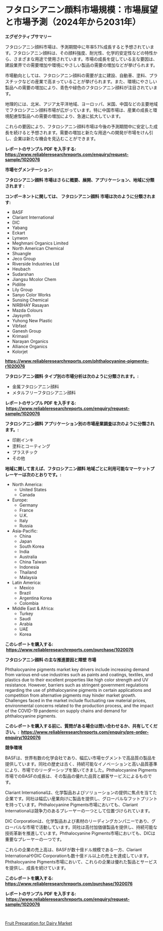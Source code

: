 <p><h1>フタロシアニン顔料市場規模：市場展望と市場予測（2024年から2031年）</h1></p><p><strong>エグゼクティブサマリー</strong></p>
<p><p>フタロシアニン顔料市場は、予測期間中に年率5.1%成長すると予想されています。フタロシアニン顔料は、その顔料強度、耐光性、化学的安定性などの特性から、さまざまな用途で使用されています。市場の成長を促している主な要因は、建設業界での需要増加や環境にやさしい製品の需要の増加などが挙げられます。</p><p>市場動向としては、フタロシアニン顔料の需要が主に建設、自動車、塗料、プラスチックなどの産業で高まっていることが挙げられます。また、環境にやさしい製品への需要の増加により、青色や緑色のフタロシアニン顔料が注目されています。</p><p>地理的には、北米、アジア太平洋地域、ヨーロッパ、米国、中国などの主要地域でフタロシアニン顔料市場が広がっています。特に中国市場は、産業の成長と環境配慮型製品への需要の増加により、急速に拡大しています。</p><p>これらの要因により、フタロシアニン顔料市場は今後の予測期間中に安定した成長を続けると予想されます。需要の増加と新たな用途への開発が市場をけん引し、企業は新たな機会を見込むことができます。</p></p>
<p><strong>レポートのサンプル PDF を入手する: <a href="https://www.reliableresearchreports.com/enquiry/request-sample/1020076">https://www.reliableresearchreports.com/enquiry/request-sample/1020076</a></strong></p>
<p><strong>市場セグメンテーション:</strong></p>
<p><strong> フタロシアニン顔料 市場はさらに概要、展開、アプリケーション、地域に分類されます :</strong></p>
<p><strong>コンポーネントに関しては、 フタロシアニン顔料 市場は次のように分類されます: &nbsp;</strong></p>
<p><ul><li>BASF</li><li>Clariant International</li><li>DIC</li><li>Yabang</li><li>Eckart</li><li>Lynwon</li><li>Meghmani Organics Limited</li><li>North American Chemical</li><li>Shuangle</li><li>Jeco Group</li><li>Riverside Industries Ltd</li><li>Heubach</li><li>Sudarshan</li><li>Jiangsu Mcolor Chem</li><li>Pidilite</li><li>Lily Group</li><li>Sanyo Color Works</li><li>Sunsing Chemical</li><li>NIRBHAY Rasayan</li><li>Mazda Colours</li><li>Jaysynth</li><li>Yuhong New Plastic</li><li>Vibfast</li><li>Ganesh Group</li><li>Krimasil</li><li>Narayan Organics</li><li>Alliance Organics</li><li>Kolorjet</li></ul></p>
<p><strong><a href="https://www.reliableresearchreports.com/phthalocyanine-pigments-r1020076">https://www.reliableresearchreports.com/phthalocyanine-pigments-r1020076</a></strong></p>
<p><strong> フタロシアニン顔料 タイプ別の市場分析は次のように分類されます。:</strong></p>
<p><ul><li>金属フタロシアニン顔料</li><li>メタルフリーフタロシアニン顔料</li></ul></p>
<p><strong>レポートのサンプル PDF を入手する: &nbsp;<a href="https://www.reliableresearchreports.com/enquiry/request-sample/1020076">https://www.reliableresearchreports.com/enquiry/request-sample/1020076</a></strong></p>
<p><strong> フタロシアニン顔料 アプリケーション別の市場産業調査は次のように分類されます。:</strong></p>
<p><ul><li>印刷インキ</li><li>塗料とコーティング</li><li>プラスチック</li><li>その他</li></ul></p>
<p><strong>地域に関して言えば、フタロシアニン顔料 地域ごとに利用可能なマーケットプレーヤーは次のとおりです。:</strong></p>
<p><ul>
    <li>
        North America:
        <ul>
            <li>United States</li>
            <li>Canada</li>
        </ul>
    </li>
    <li>
        Europe:
        <ul>
            <li>Germany</li>
            <li>France</li>
            <li>U.K.</li>
            <li>Italy</li>
            <li>Russia</li>
        </ul>
    </li>
    <li>
        Asia-Pacific:
        <ul>
            <li>China</li>
            <li>Japan</li>
            <li>South Korea</li>
            <li>India</li>
            <li>Australia</li>
            <li>China Taiwan</li>
            <li>Indonesia</li>
            <li>Thailand</li>
            <li>Malaysia</li>
        </ul>
    </li>
    <li>
        Latin America:
        <ul>
            <li>Mexico</li>
            <li>Brazil</li>
            <li>Argentina Korea</li>
            <li>Colombia</li>
        </ul>
    </li>
    <li>
        Middle East & Africa:
        <ul>
            <li>Turkey</li>
            <li>Saudi</li>
            <li>Arabia</li>
            <li>UAE</li>
            <li>Korea</li>
        </ul>
    </li>
    </ul></p>
<p><strong>このレポートを購入する: &nbsp;<a href="https://www.reliableresearchreports.com/purchase/1020076">https://www.reliableresearchreports.com/purchase/1020076</a></strong></p>
<p><strong>フタロシアニン顔料 の主な推進要因と障壁 市場</strong></p>
<p><p>Phthalocyanine pigments market key drivers include increasing demand from various end-use industries such as paints and coatings, textiles, and plastics due to their excellent properties like high color strength and UV resistance. However, barriers such as stringent government regulations regarding the use of phthalocyanine pigments in certain applications and competition from alternative pigments may hinder market growth. Challenges faced in the market include fluctuating raw material prices, environmental concerns related to the production process, and the impact of the COVID-19 pandemic on supply chains and demand for phthalocyanine pigments.</p></p>
<p><strong>このレポートを購入する前に、質問がある場合は問い合わせるか、共有してください。:&nbsp; <a href="https://www.reliableresearchreports.com/enquiry/pre-order-enquiry/1020076">https://www.reliableresearchreports.com/enquiry/pre-order-enquiry/1020076</a></strong></p>
<p><strong>競争環境</strong></p>
<p><p>BASFは、世界有数の化学会社であり、幅広い市場セグメントで高品質の製品を提供しています。同社の歴史は古く、持続可能なイノベーションと高い品質基準により、市場でのリーダーシップを築いてきました。Phthalocyanine Pigments市場でのBASFの成長は、その製品の優れた品質と顧客サービスによるものです。</p><p>Clariant Internationalは、化学製品およびソリューションの提供に焦点を当てた企業です。同社は幅広い産業向けに製品を提供し、グローバルなフットプリントを持っています。Phthalocyanine Pigments市場においても、Clariant Internationalは競争力のあるプレーヤーの一つとして位置づけられています。</p><p>DIC Corporationは、化学製品および素材のリーディングカンパニーであり、グローバルな市場で活動しています。同社は高付加価値製品を提供し、持続可能な技術革新を推進しています。Phthalocyanine Pigments市場においても、DICは重要なプレーヤーの一つです。</p><p>これらの企業の売上高は、BASFが数十億ドル規模である一方、Clariant InternationalやDIC Corporationも数十億ドル以上の売上を達成しています。Phthalocyanine Pigments市場において、これらの企業は優れた製品とサービスを提供し、成長を続けています。</p></p>
<p><strong>このレポートを購入する: &nbsp; <a href="https://www.reliableresearchreports.com/purchase/1020076">https://www.reliableresearchreports.com/purchase/1020076</a></strong></p>
<p><strong>レポートのサンプル PDF を入手する: &nbsp;<a href="https://www.reliableresearchreports.com/enquiry/request-sample/1020076">https://www.reliableresearchreports.com/enquiry/request-sample/1020076</a></strong><strong></strong></p>
<p>&nbsp;</p>
<p><p><a href="https://invited-way-688.notion.site/Fruit-Preparation-for-Dairy-Market-Exploring-Market-Share-Market-Trends-and-Future-Growth-7d403a1e28d440e4a70fc21ec878293a">Fruit Preparation for Dairy Market</a></p></p>